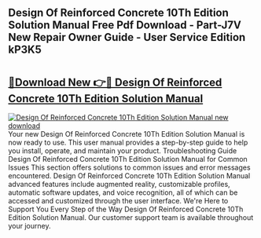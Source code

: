## Design Of Reinforced Concrete 10Th Edition Solution Manual Free Pdf Download - Part-J7V New Repair Owner Guide - User Service Edition kP3K5

# <h2><a href="http://bc20022.oget.top/?id=Design+Of+Reinforced+Concrete+10Th+Edition+Solution+Manual">🔗Download New 👉🔴 Design Of Reinforced Concrete 10Th Edition Solution Manual</a></h2>

[![Design Of Reinforced Concrete 10Th Edition Solution Manual new download](https://i.imgur.com/5g1atiW.png)](http://bc20022.oget.top/?id=Design+Of+Reinforced+Concrete+10Th+Edition+Solution+Manual)
Your new Design Of Reinforced Concrete 10Th Edition Solution Manual is now ready to use. This user manual provides a step-by-step guide to help you install, operate, and maintain your product. Troubleshooting Guide Design Of Reinforced Concrete 10Th Edition Solution Manual for Common Issues This section offers solutions to common issues and error messages encountered. Design Of Reinforced Concrete 10Th Edition Solution Manual advanced features include augmented reality, customizable profiles, automatic software updates, and voice recognition, all of which can be accessed and customized through the user interface. We're Here to Support You Every Step of the Way Design Of Reinforced Concrete 10Th Edition Solution Manual. Our customer support team is available throughout your journey.
